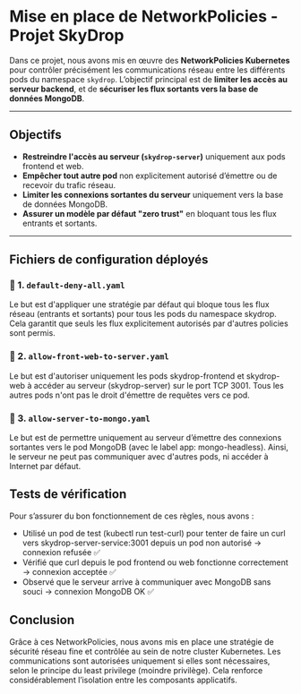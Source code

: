 # Mise en place de NetworkPolicies - Projet SkyDrop

Dans ce projet, nous avons mis en œuvre des **NetworkPolicies Kubernetes** pour contrôler précisément les communications réseau entre les différents pods du namespace `skydrop`. L’objectif principal est de **limiter les accès au serveur backend**, et de **sécuriser les flux sortants vers la base de données MongoDB**.

---

## Objectifs

- **Restreindre l'accès au serveur (`skydrop-server`)** uniquement aux pods frontend et web.
- **Empêcher tout autre pod** non explicitement autorisé d’émettre ou de recevoir du trafic réseau.
- **Limiter les connexions sortantes du serveur** uniquement vers la base de données MongoDB.
- **Assurer un modèle par défaut "zero trust"** en bloquant tous les flux entrants et sortants.

---

## Fichiers de configuration déployés

### 🔐 1. `default-deny-all.yaml`

Le but est d'appliquer  une stratégie par défaut qui bloque tous les flux réseau (entrants et sortants) pour tous les pods du namespace skydrop.
Cela garantit que seuls les flux explicitement autorisés par d'autres policies sont permis.

### 🔐 2. `allow-front-web-to-server.yaml`

Le but est d'autoriser uniquement les pods skydrop-frontend et skydrop-web à accéder au serveur (skydrop-server) sur le port TCP 3001.
Tous les autres pods n'ont pas le droit d'émettre de requêtes vers ce pod.

### 🔐 3. `allow-server-to-mongo.yaml`

Le but est de permettre uniquement au serveur d’émettre des connexions sortantes vers le pod MongoDB (avec le label app: mongo-headless).
Ainsi, le serveur ne peut pas communiquer avec d'autres pods, ni accéder à Internet par défaut.

## Tests de vérification

Pour s’assurer du bon fonctionnement de ces règles, nous avons :
- Utilisé un pod de test (kubectl run test-curl) pour tenter de faire un curl vers skydrop-server-service:3001 depuis un pod non autorisé → connexion refusée ✅
- Vérifié que curl depuis le pod frontend ou web fonctionne correctement → connexion acceptée ✅
- Observé que le serveur arrive à communiquer avec MongoDB sans souci → connexion MongoDB OK ✅

## Conclusion

Grâce à ces NetworkPolicies, nous avons mis en place une stratégie de sécurité réseau fine et contrôlée au sein de notre cluster Kubernetes.
Les communications sont autorisées uniquement si elles sont nécessaires, selon le principe du least privilege (moindre privilège). Cela renforce considérablement l’isolation entre les composants applicatifs.


